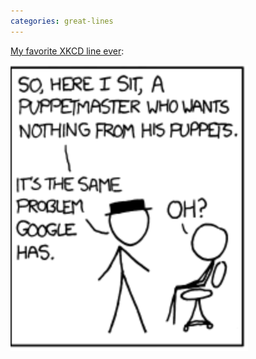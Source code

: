 ```yaml
---
categories: great-lines
---
```


[My favorite XKCD line ever](https://xkcd.com/792/): 

![xkcd](https://raw.githubusercontent.com/muneer78/muneer78.github.io/master/images/xkcd.png)


